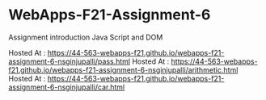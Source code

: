 # WebApps-F21-Assignment-6
Assignment introduction Java Script and DOM

Hosted At : https://44-563-webapps-f21.github.io/webapps-f21-assignment-6-nsginjupalli/pass.html
Hosted At : https://44-563-webapps-f21.github.io/webapps-f21-assignment-6-nsginjupalli/arithmetic.html
Hosted At : https://44-563-webapps-f21.github.io/webapps-f21-assignment-6-nsginjupalli/car.html


